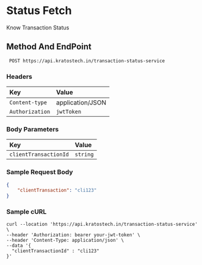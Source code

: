 # Status Fetch

Know Transaction Status

## Method And EndPoint

```bash
 POST https://api.kratostech.in/transaction-status-service
```

### Headers

| Key             | Value            |
| :-------------- | :--------------- |
| `Content-type`  | application/JSON |
| `Authorization` | `jwtToken`       |

### Body Parameters

| Key                   | Value    |
| :-------------------- | :------- |
| `clientTransactionId` | `string` |

### Sample Request Body

```json json
{
    "clientTransaction": "cli123"
}
```

### Sample cURL

```curl
curl --location 'https://api.kratostech.in/transaction-status-service' \
--header 'Authorization: bearer your-jwt-token' \
--header 'Content-Type: application/json' \
--data '{
  "clientTransactionId" : "cli123"
}'
```
